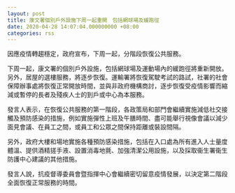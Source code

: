 ```yaml
---
layout: post
title: 康文署個別戶外設施下周一起重開　包括網球場及緩跑徑
date: 2020-04-28 14:07:04.000000000 +08:00
categories: rss
---
```


因應疫情轉趨穩定，政府宣布，下周一起，分階段恢復公共服務。　

下周一起，康文署的個別戶外設施，包括網球場及運動場內的緩跑徑將重新開放。另外，居屋的選樓服務，將逐步恢復。運輸署將恢復駕駛考試的路試，社署的社會保障辦事處將恢復正常開放時間，並與非政府機構商討，逐步恢復受疫情影響而縮減或暫停的長者及殘疾人士的到戶或中心為本服務。

發言人表示，在恢復公共服務的第一階段，各政策局和部門會繼續實施減低社交接觸及預防感染的措施，例如實施彈性上班及午膳時間、盡可能舉行視像會議以減少面見會議、在員工之間，或員工和公眾之間保持距離或裝設間隔。

另外，政府大樓和場地實施各種預防感染措施，包括在入口處為所有進入人士量度體溫、提供酒精搓手液、設置消毒地氈、加強清潔公用設施，以及採取衞生署衞生防護中心建議的其他措施。

發言人說，抗疫督導委員會暨指揮中心會繼續密切留意疫情發展，以決定第二階段全面恢復正常服務的時間。　
